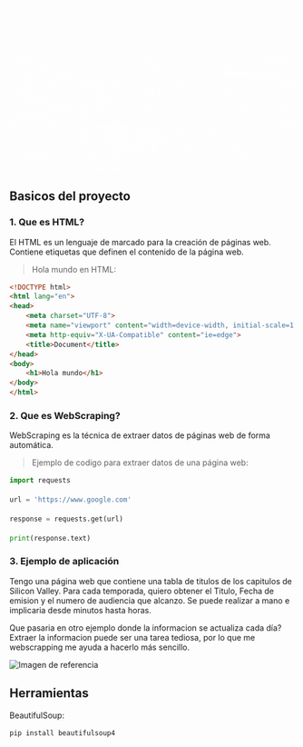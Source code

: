 ![Title](webscraping.gif)

## Basicos del proyecto

### 1. Que es HTML?

El HTML es un lenguaje de marcado para la creación de páginas web.
Contiene etiquetas que definen el contenido de la página web.

> Hola mundo en HTML:

```html
<!DOCTYPE html>
<html lang="en">
<head>
    <meta charset="UTF-8">
    <meta name="viewport" content="width=device-width, initial-scale=1.0">
    <meta http-equiv="X-UA-Compatible" content="ie=edge">
    <title>Document</title>
</head>
<body>
    <h1>Hola mundo</h1>
</body>
</html>
```

### 2. Que es WebScraping?

WebScraping es la técnica de extraer datos de páginas web de forma automática.

> Ejemplo de codigo para extraer datos de una página web:

```python
import requests

url = 'https://www.google.com'

response = requests.get(url)

print(response.text)
```

### 3. Ejemplo de aplicación

Tengo una página web que contiene una tabla de titulos de los capitulos de Silicon Valley.
Para cada temporada, quiero obtener el Titulo, Fecha de emision y el numero de audiencia que alcanzo.
Se puede realizar a mano e implicaria desde minutos hasta horas.

Que pasaria en otro ejemplo donde la informacion se actualiza cada día?
Extraer la informacion puede ser una tarea tediosa, por lo que me webscrapping me ayuda a hacerlo más sencillo.

![Imagen de referencia](https://nancyfriedman.typepad.com/.a/6a00d8341c4f9453ef01a73dafb230970d-pi)

## Herramientas

BeautifulSoup:

```terminal
pip install beautifulsoup4
```